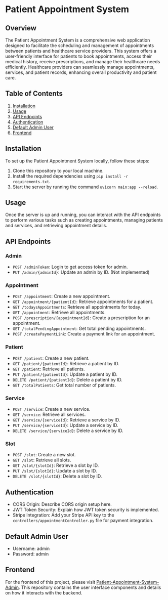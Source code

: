 # Patient Appointment System

## Overview

The Patient Appointment System is a comprehensive web application designed to facilitate the scheduling and management of appointments between patients and healthcare service providers. This system offers a user-friendly interface for patients to book appointments, access their medical history, receive prescriptions, and manage their healthcare needs efficiently. Healthcare providers can seamlessly manage appointments, services, and patient records, enhancing overall productivity and patient care.

## Table of Contents

1. [Installation](#installation)
2. [Usage](#usage)
3. [API Endpoints](#api-endpoints)
4. [Authentication](#authentication)
5. [Default Admin User](#default-admin-user)
6. [Frontend](#frontend)

## Installation

To set up the Patient Appointment System locally, follow these steps:

1. Clone this repository to your local machine.
2. Install the required dependencies using `pip install -r requirements.txt`.
3. Start the server by running the command `uvicorn main:app --reload`.

## Usage

Once the server is up and running, you can interact with the API endpoints to perform various tasks such as creating appointments, managing patients and services, and retrieving appointment details.

## API Endpoints

### Admin

- `POST /adminToken`: Login to get access token for admin.
- `PUT /admin/{adminId}`: Update an admin by ID. (Not implemented)

### Appointment

- `POST /appointment`: Create a new appointment.
- `GET /appointment/{patientId}`: Retrieve appointments for a patient.
- `GET /todaysAppointments`: Retrieve all appointments for today.
- `GET /appointment`: Retrieve all appointments.
- `POST /prescription/{appointmentId}`: Create a prescription for an appointment.
- `GET /totalPendingAppointment`: Get total pending appointments.
- `POST /createPaymentLink`: Create a payment link for an appointment.

### Patient

- `POST /patient`: Create a new patient.
- `GET /patient/{patientId}`: Retrieve a patient by ID.
- `GET /patient`: Retrieve all patients.
- `PUT /patient/{patientId}`: Update a patient by ID.
- `DELETE /patient/{patientId}`: Delete a patient by ID.
- `GET /totalPatients`: Get total number of patients.

### Service

- `POST /service`: Create a new service.
- `GET /service`: Retrieve all services.
- `GET /service/{serviceId}`: Retrieve a service by ID.
- `PUT /service/{serviceId}`: Update a service by ID.
- `DELETE /service/{serviceId}`: Delete a service by ID.

### Slot

- `POST /slot`: Create a new slot.
- `GET /slot`: Retrieve all slots.
- `GET /slot/{slotId}`: Retrieve a slot by ID.
- `PUT /slot/{slotId}`: Update a slot by ID.
- `DELETE /slot/{slotId}`: Delete a slot by ID.

## Authentication

- CORS Origin: Describe CORS origin setup here.
- JWT Token Security: Explain how JWT token security is implemented.
- Stripe Integration: Add your Stripe API key to the `controllers/appointmentController.py` file for payment integration.

## Default Admin User

- Username: admin
- Password: admin

## Frontend

For the frontend of this project, please visit [Patient-Appointment-System-Admin](https://github.com/Jhaveri-Jeet/Patient-Appointment-System-Admin). This repository contains the user interface components and details on how it interacts with the backend.
